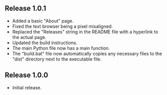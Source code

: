 ## Release 1.0.1

- Added a basic "About" page.
- Fixed the text browser being a pixel misaligned.
- Replaced the "Releases" string in the README file with a hyperlink to the actual page.
- Updated the build instructions.
- The main Python file now has a main function.
- The "build.bat" file now automatically copies any necessary files to the "dist" directory next to the executable file.

## Release 1.0.0

- Initial release.

